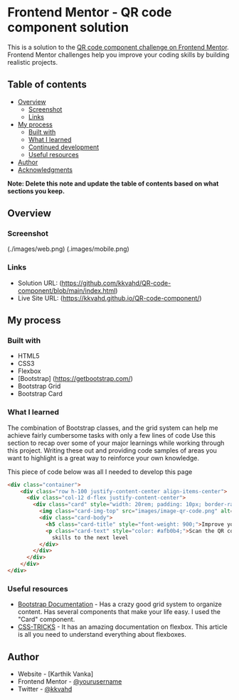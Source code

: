 # Frontend Mentor - QR code component solution

This is a solution to the [QR code component challenge on Frontend Mentor](https://www.frontendmentor.io/challenges/qr-code-component-iux_sIO_H). Frontend Mentor challenges help you improve your coding skills by building realistic projects. 

## Table of contents

- [Overview](#overview)
  - [Screenshot](#screenshot)
  - [Links](#links)
- [My process](#my-process)
  - [Built with](#built-with)
  - [What I learned](#what-i-learned)
  - [Continued development](#continued-development)
  - [Useful resources](#useful-resources)
- [Author](#author)
- [Acknowledgments](#acknowledgments)

**Note: Delete this note and update the table of contents based on what sections you keep.**

## Overview

### Screenshot

(./images/web.png)
(.images/mobile.png)


### Links

- Solution URL: (https://github.com/kkvahd/QR-code-component/blob/main/index.html)
- Live Site URL: (https://kkvahd.github.io/QR-code-component/)

## My process

### Built with

- HTML5
- CSS3
- Flexbox
- [Bootstrap] (https://getbootstrap.com/)
- Bootstrap Grid
- Bootstrap Card

### What I learned

The combination of Bootstrap classes, and the grid system can help me achieve fairly cumbersome tasks with only a few lines of code
Use this section to recap over some of your major learnings while working through this project. Writing these out and providing code samples of areas you want to highlight is a great way to reinforce your own knowledge.

This piece of code below was all I needed to develop this page

```html
<div class="container">
    <div class="row h-100 justify-content-center align-items-center">
      <div class="col-12 d-flex justify-content-center">
        <div class="card" style="width: 20rem; padding: 10px; border-radius: 10px;">
          <img class="card-img-top" src="images/image-qr-code.png" alt="Card image cap">
          <div class="card-body">
            <h5 class="card-title" style="font-weight: 900;">Improve your front-end skills by building projects</h5>
            <p class="card-text" style="color: #afb0b4;">Scan the QR code to visit Frontend Mentor and take your coding
              skills to the next level
          </div>
        </div>
      </div>
    </div>
</div>
```

### Useful resources

- [Bootstrap Documentation](https://getbootstrap.com/) - Has a crazy good grid system to organize content. Has several components that make your life easy. I used the "Card" component.
- [CSS-TRICKS](https://css-tricks.com/) - It has an amazing documentation on flexbox. This article is all you need to understand everything about flexboxes.


## Author

- Website - [Karthik Vanka]
- Frontend Mentor - [@yourusername](https://www.frontendmentor.io/profile/kkvahd)
- Twitter - [@kkvahd](https://www.twitter.com/kkvahd)